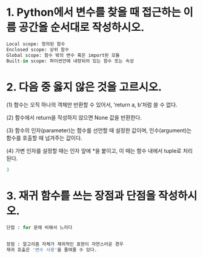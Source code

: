 
# 1. Python에서 변수를 찾을 때 접근하는 이름 공간을 순서대로 작성하시오.


```python
Local scope: 정의된 함수
Enclosed scope: 상위 함수
Global scope: 함수 밖의 변수 혹은 import된 모듈
Built-in scope: 파이썬안에 내장되어 있는 함수 또는 속성
```

# 2. 다음 중 옳지 않은 것을 고르시오.
(1) 함수는 오직 하나의 객체만 반환할 수 있어서, ‘return a, b’처럼 쓸 수 없다.

(2) 함수에서 return을 작성하지 않으면 None 값을 반환한다.

(3) 함수의 인자(parameter)는 함수를 선언할 때 설정한 값이며,
인수(argument)는 함수를 호출할 때 넘겨주는 값이다.

(4) 가변 인자를 설정할 때는 인자 앞에 *을 붙이고, 이 때는 함수 내에서 tuple로 처리된다.


```python
3
```

# 3. 재귀 함수를 쓰는 장점과 단점을 작성하시오.


```python
단점 : for 문에 비해서 느리다
    

장점 : 알고리즘 자체가 재귀적인 표현이 자연스러운 경우
재귀 호출은 '변수 사용'을 줄여줄 수 있다.
```


```python

```


```python

```

